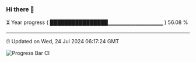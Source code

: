 ### Hi there 👋

⏳ Year progress { ████████████████▁▁▁▁▁▁▁▁▁▁▁▁▁▁ } 56.08 %

---

⏰ Updated on Wed, 24 Jul 2024 06:17:24 GMT

![Progress Bar CI](https://github.com/liununu/liununu/workflows/Progress%20Bar%20CI/badge.svg)
